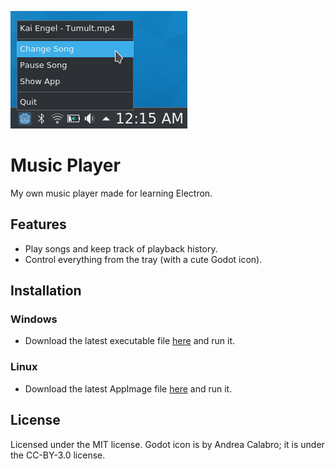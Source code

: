 ![preview](preview.png)
# Music Player
My own music player made for learning Electron. 

## Features 
- Play songs and keep track of playback history.
- Control everything from the tray (with a cute Godot icon).

## Installation
### Windows
- Download the latest executable file [here](https://github.com/tghgg/music-player/releases) and run it.
### Linux
- Download the latest AppImage file [here](https://github.com/tghgg/music-player/releases) and run it.
## License
Licensed under the MIT license.
Godot icon is by Andrea Calabro; it is under the CC-BY-3.0 license.